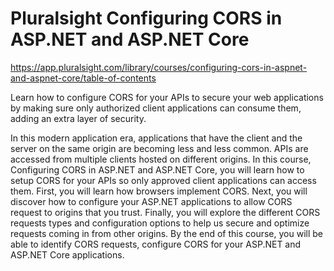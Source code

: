 # Pluralsight Configuring CORS in ASP.NET and ASP.NET Core

https://app.pluralsight.com/library/courses/configuring-cors-in-aspnet-and-aspnet-core/table-of-contents

Learn how to configure CORS for your APIs to secure your web applications by making sure only authorized client applications can consume them, adding an extra layer of security.

In this modern application era, applications that have the client and the server on the same origin are becoming less and less common. APIs are accessed from multiple clients hosted on different origins. In this course, Configuring CORS in ASP.NET and ASP.NET Core, you will learn how to setup CORS for your APIs so only approved client applications can access them. First, you will learn how browsers implement CORS. Next, you will discover how to configure your ASP.NET applications to allow CORS request to origins that you trust. Finally, you will explore the different CORS requests types and configuration options to help us secure and optimize requests coming in from other origins. By the end of this course, you will be able to identify CORS requests, configure CORS for your ASP.NET and ASP.NET Core applications.